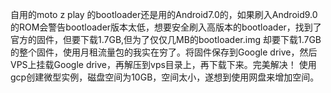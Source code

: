 自用的moto z play 的bootloader还是用的Android7.0的，如果刷入Android9.0的ROM会警告bootloader版本太低，想要安全刷入高版本的bootloader，找到了官方的固件，但要下载1.7GB,但为了仅仅几MB的bootloader.img 却要下载1.7GB的整个固件，使用月租流量包的我实在穷了。将固件保存到Google drive，然后VPS上挂载Google drive，再解压到vps目录上，再下载下来。完美解决！
使用gcp创建微型实例，磁盘空间为10GB，空间太小，遂想到使用网盘来增加空间。

